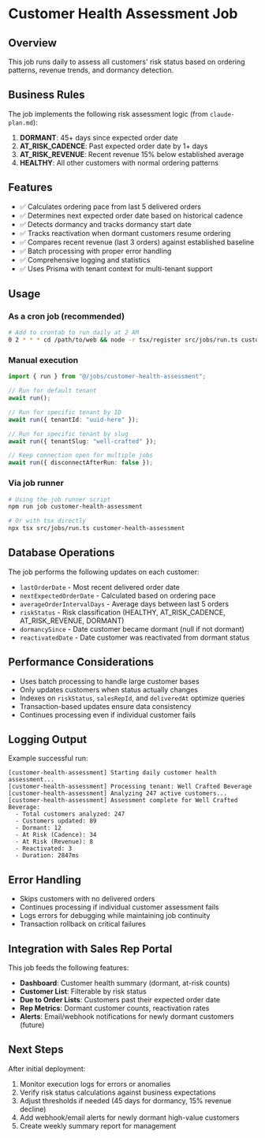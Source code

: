 # Customer Health Assessment Job

## Overview

This job runs daily to assess all customers' risk status based on ordering patterns, revenue trends, and dormancy detection.

## Business Rules

The job implements the following risk assessment logic (from `claude-plan.md`):

1. **DORMANT**: 45+ days since expected order date
2. **AT_RISK_CADENCE**: Past expected order date by 1+ days
3. **AT_RISK_REVENUE**: Recent revenue 15% below established average
4. **HEALTHY**: All other customers with normal ordering patterns

## Features

- ✅ Calculates ordering pace from last 5 delivered orders
- ✅ Determines next expected order date based on historical cadence
- ✅ Detects dormancy and tracks dormancy start date
- ✅ Tracks reactivation when dormant customers resume ordering
- ✅ Compares recent revenue (last 3 orders) against established baseline
- ✅ Batch processing with proper error handling
- ✅ Comprehensive logging and statistics
- ✅ Uses Prisma with tenant context for multi-tenant support

## Usage

### As a cron job (recommended)

```bash
# Add to crontab to run daily at 2 AM
0 2 * * * cd /path/to/web && node -r tsx/register src/jobs/run.ts customer-health-assessment
```

### Manual execution

```typescript
import { run } from "@/jobs/customer-health-assessment";

// Run for default tenant
await run();

// Run for specific tenant by ID
await run({ tenantId: "uuid-here" });

// Run for specific tenant by slug
await run({ tenantSlug: "well-crafted" });

// Keep connection open for multiple jobs
await run({ disconnectAfterRun: false });
```

### Via job runner

```bash
# Using the job runner script
npm run job customer-health-assessment

# Or with tsx directly
npx tsx src/jobs/run.ts customer-health-assessment
```

## Database Operations

The job performs the following updates on each customer:

- `lastOrderDate` - Most recent delivered order date
- `nextExpectedOrderDate` - Calculated based on ordering pace
- `averageOrderIntervalDays` - Average days between last 5 orders
- `riskStatus` - Risk classification (HEALTHY, AT_RISK_CADENCE, AT_RISK_REVENUE, DORMANT)
- `dormancySince` - Date customer became dormant (null if not dormant)
- `reactivatedDate` - Date customer was reactivated from dormant status

## Performance Considerations

- Uses batch processing to handle large customer bases
- Only updates customers when status actually changes
- Indexes on `riskStatus`, `salesRepId`, and `deliveredAt` optimize queries
- Transaction-based updates ensure data consistency
- Continues processing even if individual customer fails

## Logging Output

Example successful run:

```
[customer-health-assessment] Starting daily customer health assessment...
[customer-health-assessment] Processing tenant: Well Crafted Beverage
[customer-health-assessment] Analyzing 247 active customers...
[customer-health-assessment] Assessment complete for Well Crafted Beverage:
  - Total customers analyzed: 247
  - Customers updated: 89
  - Dormant: 12
  - At Risk (Cadence): 34
  - At Risk (Revenue): 8
  - Reactivated: 3
  - Duration: 2847ms
```

## Error Handling

- Skips customers with no delivered orders
- Continues processing if individual customer assessment fails
- Logs errors for debugging while maintaining job continuity
- Transaction rollback on critical failures

## Integration with Sales Rep Portal

This job feeds the following features:

- **Dashboard**: Customer health summary (dormant, at-risk counts)
- **Customer List**: Filterable by risk status
- **Due to Order Lists**: Customers past their expected order date
- **Rep Metrics**: Dormant customer counts, reactivation rates
- **Alerts**: Email/webhook notifications for newly dormant customers (future)

## Next Steps

After initial deployment:

1. Monitor execution logs for errors or anomalies
2. Verify risk status calculations against business expectations
3. Adjust thresholds if needed (45 days for dormancy, 15% revenue decline)
4. Add webhook/email alerts for newly dormant high-value customers
5. Create weekly summary report for management
